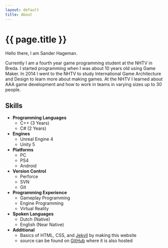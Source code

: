 ```yaml
---
layout: default
title: About
---
```

# {{ page.title }}

Hello there, I am Sander Hageman.

Currently I am a fourth year game programming student at the NHTV in Breda. I started programming when I was about 10 years old using Game Maker. In 2014 I went to the NHTV to study International Game Architecture and Design to learn more about making games. At the NHTV I learned about AAA game development and how to work in teams in varying sizes up to 30 people.

## Skills
* __Programming Languages__
  * C++ (3 Years)
  * C# (2 Years)
* __Engines__
  * Unreal Engine 4
  * Unity 5
* __Platforms__
  * PC
  * PS4
  * Android
* __Version Control__
  * Perforce
  * SVN
  * Git
* __Programming Experience__
  * Gameplay Programming
  * Engine Programming
  * Virtual Reality
* __Spoken Languages__
  * Dutch (Native)
  * English (Near Native)
* __Additional__
  * Basics of HTML, CSS, and [Jekyll](https://jekyllrb.com/) by making this website
  * source can be found on [GitHub](https://github.com/sander12101/sander12101.github.io) where it is also hosted